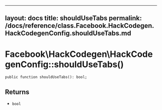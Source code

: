 
***

layout: docs
title: shouldUseTabs
permalink: /docs/reference/class.Facebook.HackCodegen.HackCodegenConfig.shouldUseTabs.md
---







# Facebook\\HackCodegen\\HackCodegenConfig::shouldUseTabs()




``` Hack
public function shouldUseTabs(): bool;
```




## Returns




* ` bool `
